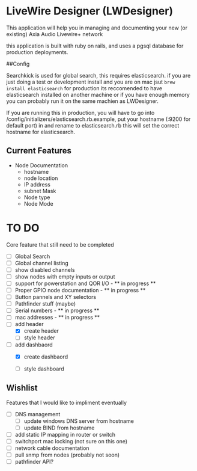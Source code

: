 # LiveWire Designer (LWDesigner)

This application will help you in managing and documenting your new (or existing) Axia Audio Livewire+ network

this application is built with ruby on rails, and uses a pgsql database for production deployments.

##Config

Searchkick is used for global search, this requires elasticsearch. if you are just doing a test or development install and you are on mac jsut `brew install elasticsearch` for production its reccomended to have elasticsearch installed on another machine or if you have enough memory you can probably run it on the same machien as LWDesigner.

If you are running this in production, you will have to go into /config/initializers/elasticsearch.rb.example, put your hostname (:9200 for default port) in and rename to elasticsearch.rb  this will set the correct hostname for elasticsearch.


## Current Features
* Node Documentation
  - hostname
  - node location
  - IP address
  - subnet Mask
  - Node type
  - Node Mode

# TO DO
Core feature that still need to be completed
- [ ] Global Search
- [ ] Global channel listing
- [ ] show disabled channels
- [ ] show nodes with empty inputs or output
- [ ] support for powerstation and QOR I/O - ** in progress **
- [ ] Proper GPIO node documentation - ** in progress **
- [ ] Button pannels and XY selectors
- [ ] Pathfinder stuff (maybe)
- [ ] Serial numbers - ** in progress **
- [ ] mac addresses - ** in progress **
- [ ] add header
  - [x] create header
  - [ ] style header
- [ ] add dashbaord
  - [x] create dashbaord
  - [ ] style dashboard


## Wishlist
Features that I would like to impliment eventually
- [ ] DNS management
  - [ ] update windows DNS server from hostname
  - [ ] update BIND from hostname
- [ ] add static IP mapping in router or switch
- [ ] switchport mac locking (not sure on this one)
- [ ] network cable documentation
- [ ] pull snmp from nodes (probably not soon)
- [ ] pathfinder API?
